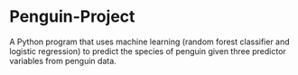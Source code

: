 # Penguin-Project
A Python program that uses machine learning (random forest classifier and logistic regression) to predict the species of penguin given three predictor variables from penguin data.
